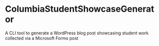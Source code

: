 # ColumbiaStudentShowcaseGenerator
A CLI tool to generate a WordPress blog post showcasing student work collected via a Microsoft Forms post 
